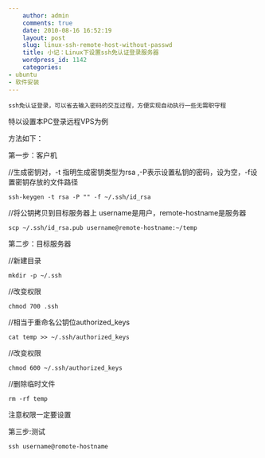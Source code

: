 ```yaml
---
    author: admin
    comments: true
    date: 2010-08-16 16:52:19
    layout: post
    slug: linux-ssh-remote-host-without-passwd
    title: 小记：Linux下设置ssh免认证登录服务器
    wordpress_id: 1142
    categories:
- ubuntu
- 软件安装
---
```


    ssh免认证登录，可以省去输入密码的交互过程，方便实现自动执行一些无需职守程

特以设置本PC登录远程VPS为例

方法如下：

第一步：客户机

//生成密钥对，-t 指明生成密钥类型为rsa ,-P表示设置私钥的密码，设为空，-f设置密钥存放的文件路径

    ssh-keygen -t rsa -P "" -f ~/.ssh/id_rsa

//将公钥拷贝到目标服务器上 username是用户，remote-hostname是服务器

    scp ~/.ssh/id_rsa.pub username@remote-hostname:~/temp 

第二步：目标服务器

//新建目录 

    mkdir -p ~/.ssh  

//改变权限

    chmod 700 .ssh  

//相当于重命名公钥位authorized_keys

    cat temp >> ~/.ssh/authorized_keys

//改变权限  

    chmod 600 ~/.ssh/authorized_keys 

//删除临时文件

    rm -rf temp 

注意权限一定要设置

第三步:测试

    ssh username@romote-hostname

